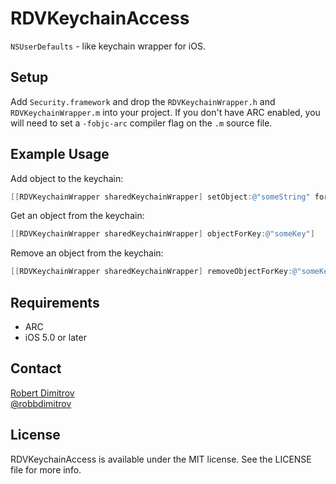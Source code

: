 # RDVKeychainAccess

`NSUserDefaults` - like keychain wrapper for iOS.

## Setup

Add `Security.framework` and drop the `RDVKeychainWrapper.h` and `RDVKeychainWrapper.m` into your project. If you don't have ARC
enabled, you will need to set a `-fobjc-arc` compiler flag on the `.m` source file.

## Example Usage

Add object to the keychain:

``` objective-c
[[RDVKeychainWrapper sharedKeychainWrapper] setObject:@"someString" forKey:@"someKey"];
```

Get an object from the keychain:

``` objective-c
[[RDVKeychainWrapper sharedKeychainWrapper] objectForKey:@"someKey"]
```

Remove an object from the keychain:

```objective-c
[[RDVKeychainWrapper sharedKeychainWrapper] removeObjectForKey:@"someKey"];
```

## Requirements

* ARC
* iOS 5.0 or later

## Contact

[Robert Dimitrov](http://github.com/robbdimitrov)  
[@robbdimitrov](https://twitter.com/robbdimitrov)

## License

RDVKeychainAccess is available under the MIT license. See the LICENSE file for more info.
